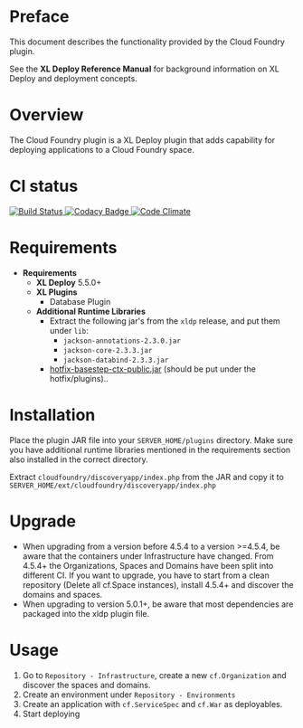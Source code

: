 # Preface #

This document describes the functionality provided by the Cloud Foundry plugin.

See the **XL Deploy Reference Manual** for background information on XL Deploy and deployment concepts.

# Overview #

The Cloud Foundry plugin is a XL Deploy plugin that adds capability for deploying applications to a Cloud Foundry space.

# CI status #

[![Build Status][xld-cloud-foundry-plugin-travis-image] ][xld-cloud-foundry-plugin-travis-url]
[![Codacy Badge][xld-cloud-foundry-plugin-codacy-image] ][xld-cloud-foundry-plugin-codacy-url]
[![Code Climate][xld-cloud-foundry-plugin-code-climate-image] ][xld-cloud-foundry-plugin-code-climate-url]

[xld-cloud-foundry-plugin-travis-image]: https://travis-ci.org/xebialabs-community/xld-cloud-foundry-plugin.svg?branch=master
[xld-cloud-foundry-plugin-travis-url]: https://travis-ci.org/xebialabs-community/xld-cloud-foundry-plugin
[xld-cloud-foundry-plugin-codacy-image]: https://api.codacy.com/project/badge/grade/869116a652014efe81a5ff8380b0a6a9
[xld-cloud-foundry-plugin-codacy-url]: https://www.codacy.com/app/joris-dewinne/xld-cloud-foundry-plugin
[xld-cloud-foundry-plugin-code-climate-image]: https://codeclimate.com/github/xebialabs-community/xld-cloud-foundry-plugin/badges/gpa.svg
[xld-cloud-foundry-plugin-code-climate-url]: https://codeclimate.com/github/xebialabs-community/xld-cloud-foundry-plugin


# Requirements #

* **Requirements**
	* **XL Deploy** 5.5.0+
	* **XL Plugins**
		* Database Plugin
	* **Additional Runtime Libraries**
	    * Extract the following jar's from the `xldp` release, and put them under `lib`:
	        * `jackson-annotations-2.3.0.jar`
	        * `jackson-core-2.3.3.jar`
	        * `jackson-databind-2.3.3.jar`
	    * [hotfix-basestep-ctx-public.jar](blob/master/src/main/hotfix/plugins/hotfix-basestep-ctx-public.jar) (should be put under the hotfix/plugins)..

# Installation #

Place the plugin JAR file into your `SERVER_HOME/plugins` directory.   Make sure you have additional runtime libraries mentioned in the requirements section also installed in the correct directory.

Extract `cloudfoundry/discoveryapp/index.php` from the JAR and copy it to `SERVER_HOME/ext/cloudfoundry/discoveryapp/index.php`

# Upgrade #

* When upgrading from a version before 4.5.4 to a version >=4.5.4, be aware that the containers under Infrastructure have changed. From 4.5.4+ the Organizations, Spaces and Domains have been split into different CI. If you want to upgrade, you have to start from a clean repository (Delete all cf.Space instances), install 4.5.4+ and discover the domains and spaces.
* When upgrading to version 5.0.1+, be aware that most dependencies are packaged into the xldp plugin file.

# Usage #

1. Go to `Repository - Infrastructure`, create a new `cf.Organization` and discover the spaces and domains.
2. Create an environment under `Repository - Environments`
3. Create an application with `cf.ServiceSpec` and `cf.War` as deployables.
4. Start deploying
